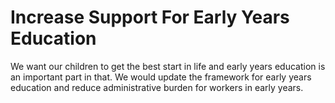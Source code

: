 Increase Support For Early Years Education
==========================================

We want our children to get the best start in life and early years 
education is an important part in that. We would update the framework 
for early years education and reduce administrative burden for workers 
in early years. 

